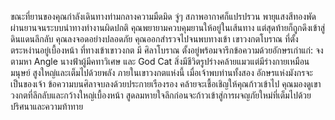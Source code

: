 ขณะที่ยานของคุณกำลังเดินทางท่ามกลางความมืดมิด จู่ๆ สภาพอากาศก็แปรปรวน พายุแสงสีทองพัดผ่านยานจนระบบนำทางทำงานผิดปกติ คุณพยายามควบคุมยานให้อยู่ในเส้นทาง แต่สุดท้ายก็ถูกดึงเข้าสู่ดินแดนลึกลับ
คุณลงจอดอย่างปลอดภัย คุณออกสำรวจไปจนพบทางเข้า เขาวงกตโบราณ ที่ตั้งตระหง่านอยู่เบื้องหน้า
ที่ทางเข้าเขาวงกต มี ศิลาโบราณ ตั้งอยู่พร้อมจารึกข้อความด้วยอักษรเก่าแก่:
จงตามหา Angle นางฟ้าผู้มีคทาวิเศษ และ God Cat สิ่งมีชีวิตรูปร่างคล้ายแมวแต่มีร่างกายเหมือนมนุษย์ สูงใหญ่และเต็มไปด้วยพลัง ภายในเขาวงกตแห่งนี้ เมื่อเจ้าพบท่านทั้งสอง อักษรแห่งมังกรจะเป็นของเจ้า
ข้อความบนศิลาจบลงด้วยประกายเรืองรอง คล้ายจะเชื้อเชิญให้คุณก้าวเข้าไป
คุณมองดูเขาวงกตที่ลึกลับและกว้างใหญ่เบื้องหน้า สูดลมหายใจลึกก่อนจะก้าวเข้าสู่การผจญภัยใหม่ที่เต็มไปด้วยปริศนาและความท้าทาย
